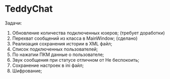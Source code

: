 # TeddyChat
Задачи:
1) Обновление количества подключенных юзеров; (требует доработки)
2) Перехват сообщений из класса в MainWindow; (сделано)
3) Реализация сохранения истории в XML файл;
4) Список подключенных пользователей;
5) По нажатии ПКМ данные о пользователе;
6) Звук сообщения при статусе отличном от Не беспокоить;
7) Сохранение настроек в ini файл;
8) Шифрование;